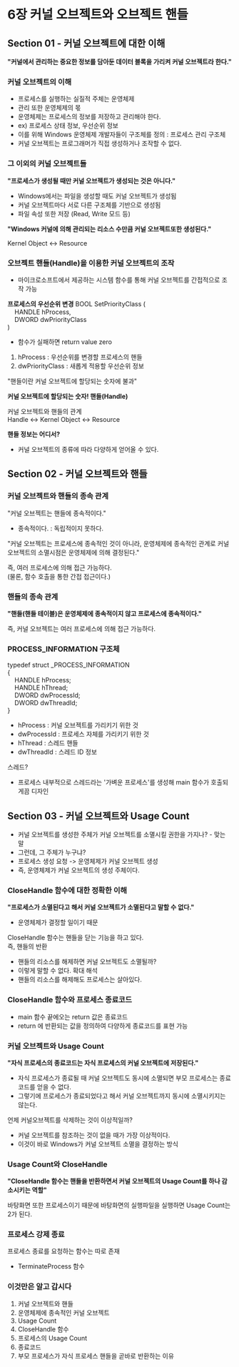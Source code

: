 # 6장 커널 오브젝트와 오브젝트 핸들
## Section 01 - 커널 오브젝트에 대한 이해
**"커널에서 관리하는 중요한 정보를 담아둔 데이터 블록을 가리켜 커널 오브젝트라 한다."**

### 커널 오브젝트의 이해
* 프로세스를 실행하는 실질적 주체는 운영체제
* 관리 또한 운영체제의 몫
* 운영체제는 프로세스의 정보를 저장하고 관리해야 한다.
* ex) 프로세스 상태 정보, 우선순위 정보
* 이를 위해 Windows 운영체제 개발자들이 구조체를 정의 : 프로세스 관리 구조체
* 커널 오브젝트는 프로그래머가 직접 생성하거나 조작할 수 없다.

### 그 이외의 커널 오브젝트들
**"프로세스가 생성될 때만 커널 오브젝트가 생성되는 것은 아니다."**

* Windows에서는 파일을 생성할 때도 커널 오브젝트가 생성됨
* 커널 오브젝트마다 서로 다른 구조체를 기반으로 생성됨
* 파일 속성 또한 저장 (Read, Write 모드 등)

**"Windows 커널에 의해 관리되는 리소스 수만큼 커널 오브젝트또한 생성된다."**

Kernel Object <-> Resource

### 오브젝트 핸들(Handle)을 이용한 커널 오브젝트의 조작

* 마이크로소프트에서 제공하는 시스템 함수를 통해 커널 오브젝트를 간접적으로 조작 가능

**프로세스의 우선순위 변경**
BOOL SetPriorityClass (\
&nbsp;&nbsp;&nbsp;&nbsp;HANDLE hProcess,\
&nbsp;&nbsp;&nbsp;&nbsp;DWORD dwPriorityClass\
)

* 함수가 실패하면 return value zero
1. hProcess : 우선순위를 변경할 프로세스의 핸들
2. dwPriorityClass : 새롭게 적용할 우선순위 정보

"핸들이란 커널 오브젝트에 할당되는 숫자에 불과"

**커널 오브젝트에 할당되는 숫자! 핸들(Handle)**

커널 오브젝트와 핸들의 관계\
Handle <-> Kernel Object <-> Resource


**핸들 정보는 어디서?**

* 커널 오브젝트의 종류에 따라 다양하게 얻어올 수 있다.

## Section 02 - 커널 오브젝트와 핸들
### 커널 오브젝트와 핸들의 종속 관계
"커널 오브젝트는 핸들에 종속적이다."
* 종속적이다. : 독립적이지 못하다.

"커널 오브젝트는 프로세스에 종속적인 것이 아니라, 운영체제에 종속적인 관계로 커널 오브젝트의 소멸시점은 운영체제에 의해 결정된다."

즉, 여러 프로세스에 의해 접근 가능하다.\
(물론, 함수 호출을 통한 간접 접근이다.)

### 핸들의 종속 관계
**"핸들(핸들 테이블)은 운영체제에 종속적이지 않고 프로세스에 종속적이다."**

즉, 커널 오브젝트는 여러 프로세스에 의해 접근 가능하다.

### PROCESS_INFORMATION 구조체
typedef struct _PROCESS_INFORMATION\
{\
&nbsp;&nbsp;&nbsp;&nbsp;HANDLE hProcess;\
&nbsp;&nbsp;&nbsp;&nbsp;HANDLE hThread;\
&nbsp;&nbsp;&nbsp;&nbsp;DWORD dwProcessId;\
&nbsp;&nbsp;&nbsp;&nbsp;DWORD dwThreadId;\
}

* hProcess : 커널 오브젝트를 가리키기 위한 것
* dwProcessId : 프로세스 자체를 가리키기 위한 것
* hThread : 스레드 핸들
* dwThreadId : 스레드 ID 정보

스레드?
* 프로세스 내부적으로 스레드라는 '가벼운 프로세스'를 생성해 main 함수가 호출되게끔 디자인

## Section 03 - 커널 오브젝트와 Usage Count
* 커널 오브젝트를 생성한 주체가 커널 오브젝트를 소멸시킬 권한을 가지나? - 맞는 말
* 그런데, 그 주체가 누구냐?
* 프로세스 생성 요청 -> 운영체제가 커널 오브젝트 생성
* 즉, 운영체제가 커널 오브젝트의 생성 주체이다.

### CloseHandle 함수에 대한 정확한 이해
**"프로세스가 소멸된다고 해서 커널 오브젝트가 소멸된다고 말할 수 없다."**
* 운영체제가 결정할 일이기 때문

CloseHandle 함수는 핸들을 닫는 기능을 하고 있다.\
즉, 핸들의 반환

* 핸들의 리소스를 해제하면 커널 오브젝트도 소멸될까?
* 이렇게 말할 수 없다. 확대 해석
* 핸들의 리소스를 해제해도 프로세스는 살아있다.


### CloseHandle 함수와 프로세스 종료코드
* main 함수 끝에오는 return 값은 종료코드
* return 에 반환되는 값을 정의하여 다양하게 종료코드를 표현 가능

### 커널 오브젝트와 Usage Count
**"자식 프로세스의 종료코드는 자식 프로세스의 커널 오브젝트에 저장된다."**
* 자식 프로세스가 종료될 때 커널 오브젝트도 동시에 소멸되면 부모 프로세스는 종료코드를 얻을 수 없다.
* 그렇기에 프로세스가 종료되었다고 해서 커널 오브젝트까지 동시에 소멸시키지는 않는다.

언제 커널오브젝트를 삭제하는 것이 이상적일까?
* 커널 오브젝트를 참조하는 것이 없을 때가 가장 이상적이다.
* 이것이 바로 Windows가 커널 오브젝트 소멸을 결정하는 방식

### Usage Count와 CloseHandle
**"CloseHandle 함수는 핸들을 반환하면서 커널 오브젝트의 Usage Count를 하나 감소시키는 역할"**

바탕화면 또한 프로세스이기 때문에 바탕화면의 실행파일을 실행하면 Usage Count는 2가 된다.

### 프로세스 강제 종료
프로세스 종료를 요청하는 함수는 따로 존재
* TerminateProcess 함수


### 이것만은 알고 갑시다
1. 커널 오브젝트와 핸들
2. 운영체제에 종속적인 커널 오브젝트
3. Usage Count
4. CloseHandle 함수
5. 프로세스의 Usage Count
6. 종료코드
7. 부모 프로세스가 자식 프로세스 핸들을 곧바로 반환하는 이유